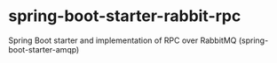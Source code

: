 # spring-boot-starter-rabbit-rpc
Spring Boot starter and implementation of RPC over RabbitMQ (spring-boot-starter-amqp)
